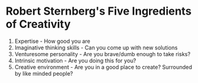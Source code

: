 # Robert Sternberg's Five Ingredients of Creativity

1. Expertise - How good you are
2. Imaginative thinking skills - Can you come up with new solutions
3. Venturesome personality - Are you brave/dumb enough to take risks?
4. Intrinsic motivation - Are you doing this for you?
5. Creative environment - Are you in a good place to create? Surrounded by like minded people?